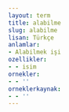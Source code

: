 ```yaml
---
layout: term
title: alabilme
slug: alabilme
lisan: Türkçe
anlamlar:
- Alabilmek işi
ozellikler:
- - isim
ornekler:
- - ''
orneklerkaynak:
- - ''
---
```

